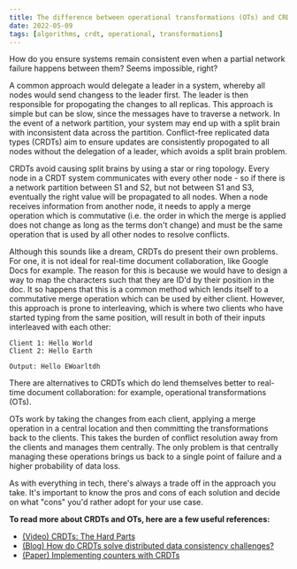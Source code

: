 ```yaml
---
title: The difference between operational transformations (OTs) and CRDTs
date: 2022-05-09
tags: [algorithms, crdt, operational, transformations]
---
```


How do you ensure systems remain consistent even when a partial network failure happens between them? Seems impossible, right?

A common approach would delegate a leader in a system, whereby all nodes would send changess to the leader first. The leader is then responsible for propogating the changes to all replicas. This approach is simple but can be slow, since the messages have to traverse a network. In the event of a network partition, your system may end up with a split brain with inconsistent data across the partition. Conflict-free replicated data types (CRDTs) aim to ensure updates are consistently propogated to all nodes without the delegation of a leader, which avoids a split brain problem.

CRDTs avoid causing split brains by using a star or ring topology<!--QC1-->. Every node in a CRDT system communicates with every other node - so if there is a network partition between S1 and S2, but not between S1 and S3, eventually the right value will be propagated to all nodes. When a node receives information from another node, it needs to apply a merge operation which is commutative<!--QC2--> (i.e. the order in which the merge is applied does not change as long as the terms don't change) and must be the same operation that is used by all other nodes to resolve conflicts.

Although this sounds like a dream, CRDTs do present their own problems. For one, it is not ideal for real-time document collaboration, like Google Docs for example. The reason for this is because we would have to design a way to map the characters such that they are ID'd by their position in the doc. It so happens that this is a common method which lends itself to a commutative merge operation which can be used by either client. However, this approach is prone to interleaving<!--QC3-->, which is where two clients who have started typing from the same position, will result in both of their inputs interleaved with each other:

```
Client 1: Hello World
Client 2: Hello Earth

Output: Hello EWoarltdh
```

There are alternatives to CRDTs which do lend themselves better to real-time document collaboration: for example, operational transformations (OTs).

OTs work by taking the changes from each client, applying a merge operation in a central location and then committing the transformations back to the clients. This takes the burden of conflict resolution away from the clients and manages them centrally<!--QC4-->. The only problem is that centrally managing these operations brings us back to a single point of failure and a higher probability of data loss<!--QC5-->.

As with everything in tech, there's always a trade off in the approach you take. It's important to know the pros and cons of each solution and decide on what "cons" you'd rather adopt for your use case.

**To read more about CRDTs and OTs, here are a few useful references:**

* [(Video) CRDTs: The Hard Parts][1]
* [(Blog) How do CRDTs solve distributed data consistency challenges?][2]
* [(Paper) Implementing counters with CRDTs][3]

<!-- References -->
[1]: <https://martin.kleppmann.com/2020/07/06/crdt-hard-parts-hydra.html> (Martin Kleppmann talk on CRDTs)
[2]: <https://ably.com/blog/crdts-distributed-data-consistency-challenges#what-are-operational-transforms> (Ably blog on CRDTs)
[3]: <https://www.cs.utexas.edu/~rossbach/cs380p-fall2019/papers/Counters.html> (Implementing counters with CRDTs)

<!-- Questions and comments - refer to IDs with QC prefix

1. Confirm that star topology is the correct terminology here
2. Confirm that declarative is the right terminology here
3. Include a nicer diagram to explain interleaving
4. Do the operations still have to be commutative in OTs? Re-watch Martin Kleppmann's video again.
5. Confirm these are actually the drawbacks of OT by wathcing Kleppman's video
-->
